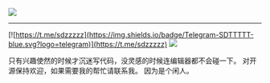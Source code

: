 

![](https://idanmu.net/2020/07/0be6d1d25a47b.gif)

---

[![https://t.me/sdzzzzz](https://img.shields.io/badge/Telegram-SDTTTTT-blue.svg?logo=telegram)](https://t.me/sdzzzzz)
[![](https://img.shields.io/badge/bilibili-SDTTTTT-red?logo=niconico)](https://space.bilibili.com/27781539)

只有兴趣使然的时候才沉迷写代码，没灵感的时候连编辑器都不会碰一下。
对开源保持欢迎，如果需要我的帮忙请联系我。
因为是个闲人。
